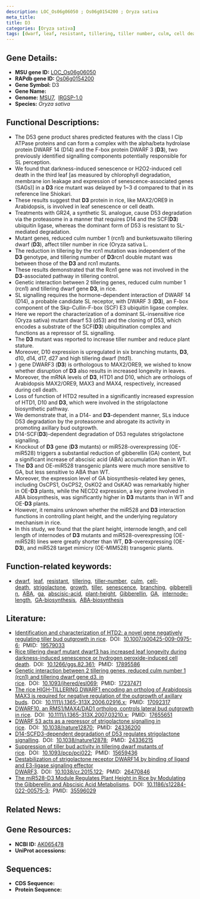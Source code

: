 ```yaml
---
description: LOC_Os06g06050 ; Os06g0154200 ; Oryza sativa
meta_title:
title: D3
categories: [Oryza sativa]
tags: [dwarf, leaf, resistant, tillering, tiller number, culm, cell death, strigolactone, growth, tiller, senescence, branching, gibberellin, ABA, ga, abscisic acid, plant height, Gibberellin, GA, internode length,  ga , GA biosynthesis,  ABA , ABA biosynthesis]
---
```


## Gene Details:
- **MSU gene ID:** [LOC_Os06g06050](http://rice.uga.edu/cgi-bin/ORF_infopage.cgi?orf=LOC_Os06g06050)  
- **RAPdb gene ID:** [Os06g0154200](https://rapdb.dna.affrc.go.jp/locus/?name=Os06g0154200)  
- **Gene Symbol:** D3
- **Gene Name:**
- **Genome:**  [MSU7](http://rice.uga.edu/),&nbsp;&nbsp;[IRGSP-1.0](https://rapdb.dna.affrc.go.jp/download/irgsp1.html)
- **Species:** *Oryza sativa*

## Functional Descriptions:
   - The D53 gene product shares predicted features with the class I Clp ATPase proteins and can form a complex with the alpha/beta hydrolase protein DWARF 14 (D14) and the F-box protein DWARF 3 (**D3**), two previously identified signalling components potentially responsible for SL perception.
   - We found that darkness-induced senescence or H2O2-induced cell death in the third leaf [as measured by chlorophyll degradation, membrane ion leakage and expression of senescence-associated genes (SAGs)] in a **D3** rice mutant was delayed by 1~3 d compared to that in its reference line Shiokari.
   - These results suggest that **D3** protein in rice, like MAX2/ORE9 in Arabidopsis, is involved in leaf senescence or cell death.
   - Treatments with GR24, a synthetic SL analogue, cause D53 degradation via the proteasome in a manner that requires D14 and the SCF(**D3**) ubiquitin ligase, whereas the dominant form of D53 is resistant to SL-mediated degradation.
   - Mutant genes, reduced culm number 1 (rcn1) and bunketsuwaito tillering dwarf (**D3**), affect tiller number in rice (Oryza sativa L.
   - The reduction in tillering by the rcn1 mutation was independent of the **D3** genotype, and tillering number of **D3**rcn1 double mutant was between those of the **D3** and rcn1 mutants.
   - These results demonstrated that the Rcn1 gene was not involved in the **D3**-associated pathway in tillering control.
   - Genetic interaction between 2 tillering genes, reduced culm number 1 (rcn1) and tillering dwarf gene **D3**, in rice.
   - SL signalling requires the hormone-dependent interaction of DWARF 14 (D14), a probable candidate SL receptor, with DWARF 3 (**D3**), an F-box component of the Skp-Cullin-F-box (SCF) E3 ubiquitin ligase complex.
   - Here we report the characterization of a dominant SL-insensitive rice (Oryza sativa) mutant dwarf 53 (d53) and the cloning of D53, which encodes a substrate of the SCF(**D3**) ubiquitination complex and functions as a repressor of SL signalling.
   - The **D3** mutant was reported to increase tiller number and reduce plant stature.
   - Moreover, D10 expression is upregulated in six branching mutants, **D3**, d10, d14, d17, d27 and high tillering dwarf (htd1).
   - ) gene DWARF3 (**D3**) is orthologous to MAX2/ORE9, we wished to know whether disruption of **D3** also results in increased longevity in leaves.
   - Moreover, the mRNA levels of **D3**, HTD1 and D10, which are orthologs of Arabidopsis MAX2/ORE9, MAX3 and MAX4, respectively, increased during cell death.
   - Loss of function of HTD2 resulted in a significantly increased expression of HTD1, D10 and **D3**, which were involved in the strigolactone biosynthetic pathway.
   - We demonstrate that, in a D14- and **D3**-dependent manner, SLs induce D53 degradation by the proteasome and abrogate its activity in promoting axillary bud outgrowth.
   - D14-SCF(**D3**)-dependent degradation of D53 regulates strigolactone signalling.
   - Knockout of **D3** gene (**D3** mutants) or miR528-overexpressing (OE-miR528) triggers a substantial reduction of gibberellin (GA) content, but a significant increase of abscisic acid (ABA) accumulation than in WT.
   - The **D3** and OE-miR528 transgenic plants were much more sensitive to GA, but less sensitive to ABA than WT.
   - Moreover, the expression level of GA biosynthesis-related key genes, including OsCPS1, OsCPS2, OsKO2 and OsKAO was remarkably higher in OE-**D3** plants, while the NECD2 expression, a key gene involved in ABA biosynthesis, was significantly higher in **D3** mutants than in WT and OE-**D3** plants.
   - However, it remains unknown whether the miR528 and **D3** interaction functions in controlling plant height, and the underlying regulatory mechanism in rice.
   - In this study, we found that the plant height, internode length, and cell length of internodes of **D3** mutants and miR528-overexpressing (OE-miR528) lines were greatly shorter than WT, **D3**-overexpressing (OE-**D3**), and miR528 target mimicry (OE-MIM528) transgenic plants.

## Function-related keywords:
   - [dwarf](/tags/dwarf/),&nbsp;&nbsp;[leaf](/tags/leaf/),&nbsp;&nbsp;[resistant](/tags/resistant/),&nbsp;&nbsp;[tillering](/tags/tillering/),&nbsp;&nbsp;[tiller-number](/tags/tiller-number/),&nbsp;&nbsp;[culm](/tags/culm/),&nbsp;&nbsp;[cell-death](/tags/cell-death/),&nbsp;&nbsp;[strigolactone](/tags/strigolactone/),&nbsp;&nbsp;[growth](/tags/growth/),&nbsp;&nbsp;[tiller](/tags/tiller/),&nbsp;&nbsp;[senescence](/tags/senescence/),&nbsp;&nbsp;[branching](/tags/branching/),&nbsp;&nbsp;[gibberellin](/tags/gibberellin/),&nbsp;&nbsp;[ABA](/tags/ABA/),&nbsp;&nbsp;[ga](/tags/ga/),&nbsp;&nbsp;[abscisic-acid](/tags/abscisic-acid/),&nbsp;&nbsp;[plant-height](/tags/plant-height/),&nbsp;&nbsp;[Gibberellin](/tags/Gibberellin/),&nbsp;&nbsp;[GA](/tags/GA/),&nbsp;&nbsp;[internode-length](/tags/internode-length/),&nbsp;&nbsp;[GA-biosynthesis](/tags/GA-biosynthesis/),&nbsp;&nbsp;[ABA-biosynthesis](/tags/ABA-biosynthesis/)

## Literature:
   - [Identification and characterization of HTD2: a novel gene negatively regulating tiller bud outgrowth in rice](https://www.doi.org/10.1007/s00425-009-0975-6).&nbsp;&nbsp;DOI:&nbsp;&nbsp;[10.1007/s00425-009-0975-6](https://www.doi.org/10.1007/s00425-009-0975-6);&nbsp;&nbsp;PMID:&nbsp;&nbsp;[19579033](https://pubmed.ncbi.nlm.nih.gov/19579033/)
   - [Rice tillering dwarf mutant dwarf3 has increased leaf longevity during darkness-induced senescence or hydrogen peroxide-induced cell death](https://www.doi.org/10.1266/ggs.82.361).&nbsp;&nbsp;DOI:&nbsp;&nbsp;[10.1266/ggs.82.361](https://www.doi.org/10.1266/ggs.82.361);&nbsp;&nbsp;PMID:&nbsp;&nbsp;[17895586](https://pubmed.ncbi.nlm.nih.gov/17895586/)
   - [Genetic interaction between 2 tillering genes, reduced culm number 1 (rcn1) and tillering dwarf gene d3, in rice](https://www.doi.org/10.1093/jhered/esl069).&nbsp;&nbsp;DOI:&nbsp;&nbsp;[10.1093/jhered/esl069](https://www.doi.org/10.1093/jhered/esl069);&nbsp;&nbsp;PMID:&nbsp;&nbsp;[17237471](https://pubmed.ncbi.nlm.nih.gov/17237471/)
   - [The rice HIGH-TILLERING DWARF1 encoding an ortholog of Arabidopsis MAX3 is required for negative regulation of the outgrowth of axillary buds](https://www.doi.org/10.1111/j.1365-313X.2006.02916.x).&nbsp;&nbsp;DOI:&nbsp;&nbsp;[10.1111/j.1365-313X.2006.02916.x](https://www.doi.org/10.1111/j.1365-313X.2006.02916.x);&nbsp;&nbsp;PMID:&nbsp;&nbsp;[17092317](https://pubmed.ncbi.nlm.nih.gov/17092317/)
   - [DWARF10, an RMS1/MAX4/DAD1 ortholog, controls lateral bud outgrowth in rice](https://www.doi.org/10.1111/j.1365-313X.2007.03210.x).&nbsp;&nbsp;DOI:&nbsp;&nbsp;[10.1111/j.1365-313X.2007.03210.x](https://www.doi.org/10.1111/j.1365-313X.2007.03210.x);&nbsp;&nbsp;PMID:&nbsp;&nbsp;[17655651](https://pubmed.ncbi.nlm.nih.gov/17655651/)
   - [DWARF 53 acts as a repressor of strigolactone signalling in rice](https://www.doi.org/10.1038/nature12870).&nbsp;&nbsp;DOI:&nbsp;&nbsp;[10.1038/nature12870](https://www.doi.org/10.1038/nature12870);&nbsp;&nbsp;PMID:&nbsp;&nbsp;[24336200](https://pubmed.ncbi.nlm.nih.gov/24336200/)
   - [D14-SCFD3-dependent degradation of D53 regulates strigolactone signalling](https://www.doi.org/10.1038/nature12878).&nbsp;&nbsp;DOI:&nbsp;&nbsp;[10.1038/nature12878](https://www.doi.org/10.1038/nature12878);&nbsp;&nbsp;PMID:&nbsp;&nbsp;[24336215](https://pubmed.ncbi.nlm.nih.gov/24336215/)
   - [Suppression of tiller bud activity in tillering dwarf mutants of rice](https://www.doi.org/10.1093/pcp/pci022).&nbsp;&nbsp;DOI:&nbsp;&nbsp;[10.1093/pcp/pci022](https://www.doi.org/10.1093/pcp/pci022);&nbsp;&nbsp;PMID:&nbsp;&nbsp;[15659436](https://pubmed.ncbi.nlm.nih.gov/15659436/)
   - [Destabilization of strigolactone receptor DWARF14 by binding of ligand and E3-ligase signaling effector DWARF3](https://www.doi.org/10.1038/cr.2015.122).&nbsp;&nbsp;DOI:&nbsp;&nbsp;[10.1038/cr.2015.122](https://www.doi.org/10.1038/cr.2015.122);&nbsp;&nbsp;PMID:&nbsp;&nbsp;[26470846](https://pubmed.ncbi.nlm.nih.gov/26470846/)
   - [The miR528-D3 Module Regulates Plant Height in Rice by Modulating the Gibberellin and Abscisic Acid Metabolisms](https://www.doi.org/10.1186/s12284-022-00575-3).&nbsp;&nbsp;DOI:&nbsp;&nbsp;[10.1186/s12284-022-00575-3](https://www.doi.org/10.1186/s12284-022-00575-3);&nbsp;&nbsp;PMID:&nbsp;&nbsp;[35596029](https://pubmed.ncbi.nlm.nih.gov/35596029/)

## Related News:

## Gene Resources:
- **NCBI ID:**  [AK065478](http://www.ncbi.nlm.nih.gov/nuccore/AK065478)
- **UniProt accessions:** [](https://www.uniprot.org/uniprotkb//entry)

## Sequences:
- **CDS Sequence:**
- **Protein Sequence:**
